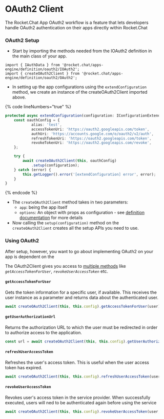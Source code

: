 # OAuth2 Client

The Rocket.Chat App OAuth2 workflow is a feature that lets developers handle OAuth2 authentication on their apps directly within Rocket.Chat

### OAuth2 Setup

* Start by importing the methods needed from the IOAuth2 definition in the main class of your app.

```
import { IAuthData } from '@rocket.chat/apps-engine/definition/oauth2/IOAuth2';
import { createOAuth2Client } from '@rocket.chat/apps-engine/definition/oauth2/OAuth2';
```

* In setting up the app configurations using the `extendConfiguration` method, we create an instance of the createOAuth2Client imported above.

{% code lineNumbers="true" %}
```typescript
protected async extendConfiguration(configuration: IConfigurationExtend): Promise<void> {
    const oauthConfig = {
            alias: 'test',
            accessTokenUri: 'https://oauth2.googleapis.com/token',
            authUri: 'https://accounts.google.com/o/oauth2/v2/auth',
            refreshTokenUri: 'https://oauth2.googleapis.com/token',
            revokeTokenUri: 'https://oauth2.googleapis.com/revoke',
    };

    try {
        await createOAuth2Client(this, oauthConfig)
            .setup(configuration);
    } catch (error) {
        this.getLogger().error('[extendConfiguration] error', error);
    }
}
```
{% endcode %}

* The `createOAuth2Client` method takes in two parameters:
  * `app`: being the app itself
  * `options`: An object with props as configuration - see [definition documentation](https://rocketchat.github.io/Rocket.Chat.Apps-engine/interfaces/oauth2\_ioauth2.ioauth2clientoptions.html) for more details
* Now calling the `setup(configuration)` method on the `createOAuth2Client` creates all the setup APIs you need to use.

### Using OAuth2

After setup, however, you want to go about implementing OAuth2 on your app is dependent on the&#x20;

The OAuth2Client gives you access to [multiple methods](https://rocketchat.github.io/Rocket.Chat.Apps-engine/interfaces/oauth2\_ioauth2.ioauth2client.html) like _`getAccessTokenForUser`_, _`revokeUserAccessToken`_ etc.

#### `getAccessTokenForUser`

Gets the token information for a specific user, if available. This receives the user instance as a parameter and returns data about the authenticated user.

```typescript
await createOAuth2Client(this, this.config).getAccessTokenForUser(user);
```

#### `getUserAuthorizationUrl`

Returns the authorization URL to which the user must be redirected in order to authorize access to the application.

```typescript
const url = await createOAuth2Client(this, this.config).getUserAuthorizationUrl(user);
```

#### `refreshUserAccessToken`

Refreshes the user's access token. This is useful when the user access token has expired.

```typescript
await createOAuth2Client(this, this.config).refreshUserAccessToken(user, persis);
```

#### `revokeUserAccessToken`

Revokes user's access token in the service provider. When successfully executed, users will ned to be authenticated again before using the service

```typescript
await createOAuth2Client(this, this.config).revokeUserAccessToken(user, persis);
```
